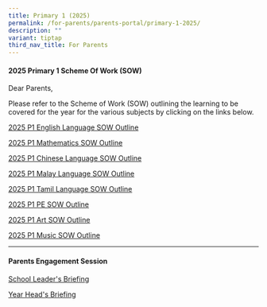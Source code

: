 ```yaml
---
title: Primary 1 (2025)
permalink: /for-parents/parents-portal/primary-1-2025/
description: ""
variant: tiptap
third_nav_title: For Parents
---
```

<h4><strong>2025 Primary 1 Scheme Of Work (SOW)</strong></h4>
<p>Dear Parents,</p>
<p>Please refer to the Scheme of Work (SOW) outlining the learning to be
covered for the year for the various subjects by clicking on the links
below.</p>
<p><a href="/files/2025 P1 SOW/P1_EL_2025_SOW_Outline.pdf" rel="noopener noreferrer nofollow" target="_blank">2025 P1 English Language SOW Outline</a>
</p>
<p><a href="/files/2025 P1 SOW/P1_Math_SOW_Outline_2025.pdf" rel="noopener noreferrer nofollow" target="_blank">2025 P1 Mathematics SOW Outline</a>
</p>
<p><a href="/files/2025 P1 SOW/SOW_Outline_2025_P1_CL_MT.pdf" rel="noopener noreferrer nofollow" target="_blank">2025 P1 Chinese Language SOW Outline</a>
</p>
<p><a href="/files/2025 P1 SOW/SOW_Outline_2025_P1_ML.pdf" rel="noopener noreferrer nofollow" target="_blank">2025 P1 Malay Language SOW Outline</a>
</p>
<p><a href="/files/2025 P1 SOW/SOW_Outline_template_2025_P1.pdf" rel="noopener noreferrer nofollow" target="_blank">2025 P1 Tamil Language SOW Outline</a>
</p>
<p><a href="/files/2025 P1 SOW/PE_SOW_Outline_2025_P1.pdf" rel="noopener noreferrer nofollow" target="_blank">2025 P1 PE SOW Outline</a>
</p>
<p><a href="/files/2025 P1 SOW/P1_Art_SOW_Outline_2025.pdf" rel="noopener noreferrer nofollow" target="_blank">2025 P1 Art SOW Outline</a>
</p>
<p><a href="/files/2025 P1 SOW/P1_Music_SOW_Outline_2025.pdf" rel="noopener noreferrer nofollow" target="_blank">2025 P1 Music SOW Outline</a>
</p>
<hr>
<h4><strong>Parents Engagement Session</strong></h4>
<p><a href="/files/Parents Engagement Sessions/SL_Briefing_Pri_1_Orientation_2025.pdf" rel="noopener noreferrer nofollow" target="_blank">School Leader's Briefing</a>
</p>
<p><a href="/files/Parents Engagement Sessions/YH_Primary_1_Orientation_Parent_Engagement_Deck.pdf" rel="noopener noreferrer nofollow" target="_blank">Year Head's Briefing</a>
</p>
<p></p>